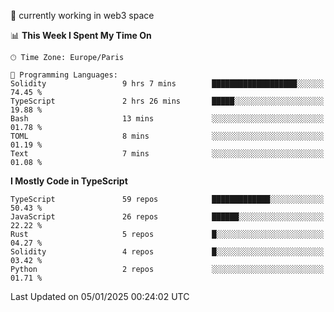 🔭 currently working in web3 space

<!--START_SECTION:waka-->
📊 **This Week I Spent My Time On** 

```text
🕑︎ Time Zone: Europe/Paris

💬 Programming Languages: 
Solidity                 9 hrs 7 mins        ███████████████████░░░░░░   74.45 % 
TypeScript               2 hrs 26 mins       █████░░░░░░░░░░░░░░░░░░░░   19.88 % 
Bash                     13 mins             ░░░░░░░░░░░░░░░░░░░░░░░░░   01.78 % 
TOML                     8 mins              ░░░░░░░░░░░░░░░░░░░░░░░░░   01.19 % 
Text                     7 mins              ░░░░░░░░░░░░░░░░░░░░░░░░░   01.08 % 
```

**I Mostly Code in TypeScript** 

```text
TypeScript               59 repos            █████████████░░░░░░░░░░░░   50.43 % 
JavaScript               26 repos            ██████░░░░░░░░░░░░░░░░░░░   22.22 % 
Rust                     5 repos             █░░░░░░░░░░░░░░░░░░░░░░░░   04.27 % 
Solidity                 4 repos             █░░░░░░░░░░░░░░░░░░░░░░░░   03.42 % 
Python                   2 repos             ░░░░░░░░░░░░░░░░░░░░░░░░░   01.71 % 
```




 Last Updated on 05/01/2025 00:24:02 UTC
<!--END_SECTION:waka-->

